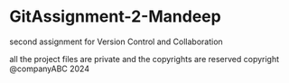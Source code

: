 # GitAssignment-2-Mandeep
second assignment for Version Control and Collaboration

all the project files are private and the copyrights are reserved
copyright @companyABC 2024